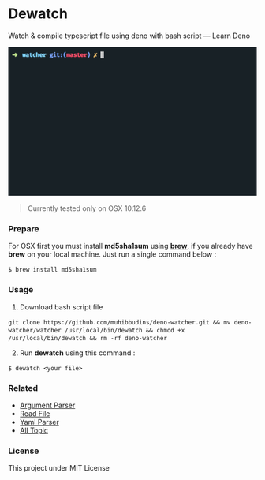 # Dewatch

Watch & compile typescript file using deno with bash script — Learn Deno

![Demo](./demo.gif)

> Currently tested only on OSX 10.12.6

### Prepare

For OSX first you must install **md5sha1sum** using **[brew](https://brew.sh/)**, if you already have **brew** on your local machine. Just run a single command below :

```
$ brew install md5sha1sum
```

### Usage

1. Download bash script file

```
git clone https://github.com/muhibbudins/deno-watcher.git && mv deno-watcher/watcher /usr/local/bin/dewatch && chmod +x /usr/local/bin/dewatch && rm -rf deno-watcher
```

2. Run **dewatch** using this command :

```
$ dewatch <your file>
```

### Related

- [Argument Parser](https://github.com/muhibbudins/deno-arguments)
- [Read File](https://github.com/muhibbudins/deno-readfile)
- [Yaml Parser](https://github.com/muhibbudins/deno-yaml)
- [All Topic](https://github.com/topics/learn-deno)

### License

This project under MIT License

